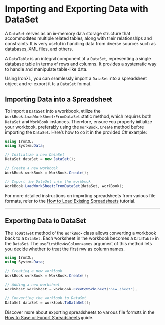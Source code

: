 # Importing and Exporting Data with DataSet

A `DataSet` serves as an in-memory data storage structure that accommodates multiple related tables, along with their relationships and constraints. It is very useful in handling data from diverse sources such as databases, XML files, and others.

A `DataTable` is an integral component of a `DataSet`, representing a single database table in terms of rows and columns. It provides a systematic way to handle and manipulate table-like data.

Using IronXL, you can seamlessly import a `DataSet` into a spreadsheet object and re-export it to a `DataSet` format.

## Importing Data into a Spreadsheet

To import a `DataSet` into a workbook, utilize the `WorkBook.LoadWorkSheetsFromDataSet` static method, which requires both `DataSet` and `WorkBook` instances. Therefore, ensure you properly initialize your workbook, preferably using the `WorkBook.Create` method before importing the `DataSet`. Here’s how to do it in the provided C# example:

```cs
using IronXL;
using System.Data;

// Initialize a new DataSet
DataSet dataSet = new DataSet();

// Create a new workbook
WorkBook workBook = WorkBook.Create();

// Import the DataSet into the workbook
WorkBook.LoadWorkSheetsFromDataSet(dataSet, workBook);
```

For more detailed instructions on importing spreadsheets from various file formats, refer to the [How to Load Existing Spreadsheets](https://ironsoftware.com/csharp/excel/how-to/load-spreadsheet/) tutorial.

<hr>

## Exporting Data to DataSet

The `ToDataSet` method of the `WorkBook` class allows converting a workbook back to a `DataSet`. Each worksheet in the workbook becomes a `DataTable` in the `DataSet`. The `useFirstRowAsColumnNames` argument of this method lets you decide whether to treat the first row as column names.

```cs
using IronXL;
using System.Data;

// Creating a new workbook
WorkBook workBook = WorkBook.Create();

// Adding a new worksheet
WorkSheet workSheet = workBook.CreateWorkSheet("new_sheet");

// Converting the workbook to DataSet
DataSet dataSet = workBook.ToDataSet();
```

Discover more about exporting spreadsheets to various file formats in the [How to Save or Export Spreadsheets](https://ironsoftware.com/csharp/excel/how-to/export-spreadsheet/) guide.